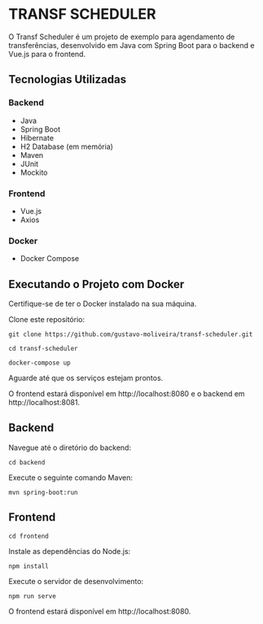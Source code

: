 # TRANSF SCHEDULER

O Transf Scheduler é um projeto de exemplo para agendamento de transferências, desenvolvido em Java com Spring Boot para o backend e Vue.js para o frontend.

## Tecnologias Utilizadas

### Backend
- Java
- Spring Boot
- Hibernate
- H2 Database (em memória)
- Maven
- JUnit
- Mockito

### Frontend
- Vue.js
- Axios

### Docker
- Docker Compose
  
## Executando o Projeto com Docker

Certifique-se de ter o Docker instalado na sua máquina.

Clone este repositório:
```
git clone https://github.com/gustavo-moliveira/transf-scheduler.git
```
```
cd transf-scheduler
```
```
docker-compose up
```

Aguarde até que os serviços estejam prontos.

O frontend estará disponível em http://localhost:8080 e o backend em http://localhost:8081.

## Backend

Navegue até o diretório do backend:
```
cd backend
```
Execute o seguinte comando Maven:
```
mvn spring-boot:run
```
## Frontend
```
cd frontend
```
Instale as dependências do Node.js:
```
npm install
```
Execute o servidor de desenvolvimento:
```
npm run serve
```
O frontend estará disponível em http://localhost:8080.

